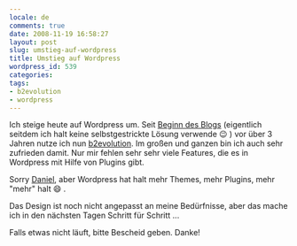 ```yaml
---
locale: de
comments: true
date: 2008-11-19 16:58:27
layout: post
slug: umstieg-auf-wordpress
title: Umstieg auf Wordpress
wordpress_id: 539
categories:
tags:
- b2evolution
- wordpress
---
```


Ich steige heute auf Wordpress um. Seit [Beginn des Blogs](http://blog.wannawork.de/2005/06/13/neue_software/) 
(eigentlich seitdem ich halt keine selbstgestrickte Lösung verwende :wink: ) vor
über 3 Jahren nutze ich nun [b2evolution](http://www.b2evolution.net). Im
großen und ganzen bin ich auch sehr zufrieden damit. Nur mir fehlen sehr sehr
viele Features, die es in Wordpress mit Hilfe von Plugins gibt.

Sorry [Daniel](http://daniel.hahler.de), aber Wordpress hat halt mehr Themes,
mehr Plugins, mehr "mehr" halt :smile: .

Das Design ist noch nicht angepasst an meine Bedürfnisse, aber das mache ich in
den nächsten Tagen Schritt für Schritt ...

Falls etwas nicht läuft, bitte Bescheid geben. Danke!
